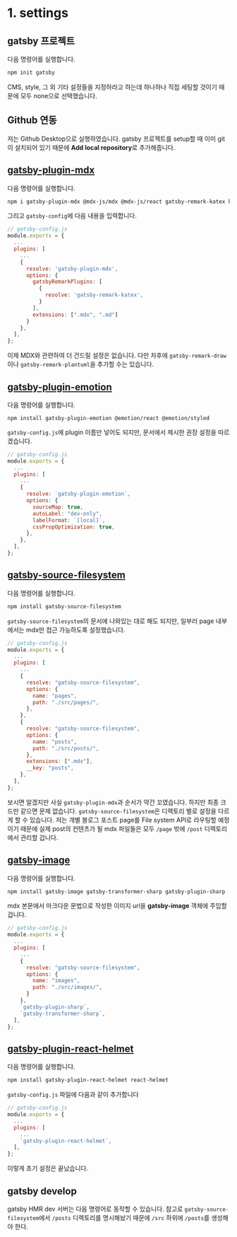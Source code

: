 #     1. settings

##    gatsby 프로젝트
다음 명령어를 실행합니다.
```sh
npm init gatsby
```
CMS, style, 그 외 기타 설정들을 지정하라고 하는데 하나하나 직접 세팅할 것이기 때문에 모두 none으로 선택했습니다.

##    Github  연동
저는 Github Desktop으로 실행하였습니다. gatsby 프로젝트를 setup할 때 이미 git이 설치되어 있기 때문에 **Add local repository**로 추가해줍니다.

##    [gatsby-plugin-mdx](https://www.gatsbyjs.com/plugins/gatsby-plugin-mdx/?=gatsby-plugin-mdx)
다음 명령어를 실행합니다. 
```sh
npm i gatsby-plugin-mdx @mdx-js/mdx @mdx-js/react gatsby-remark-katex katex
```

그리고 `gatsby-config`에 다음 내용을 입력합니다.
```javascript
// gatsby-config.js
module.exports = {
  ...
  plugins: [
    ...
    {
      resolve: 'gatsby-plugin-mdx',
      options: {
        gatsbyRemarkPlugins: [
          {
            resolve: 'gatsby-remark-katex',
          }
        ],
        extensions: [".mdx", ".md"]
      }
    },
  ],
};

```

이제 MDX와 관련하여 더 건드릴 설정은 없습니다. 다만 차후에 `gatsby-remark-draw`이나 `gatsby-remark-plantuml`을 추가할 수는 있습니다.

##    [gatsby-plugin-emotion](https://www.gatsbyjs.com/docs/how-to/styling/emotion/)
다음 명령어를 실행합니다.
```
npm install gatsby-plugin-emotion @emotion/react @emotion/styled
```

`gatsby-config.js`에 plugin 이름만 넣어도 되지만, 문서에서 제시한 권장 설정을 따르겠습니다.

```javascript
// gatsby-config.js
module.exports = {
  ...
  plugins: [
    ...
    {
      resolve: `gatsby-plugin-emotion`,
      options: {
        sourceMap: true,
        autoLabel: "dev-only",
        labelFormat: `[local]`,
        cssPropOptimization: true,
      },
    },
  ],
};

```

##    [gatsby-source-filesystem](https://www.gatsbyjs.com/plugins/gatsby-source-filesystem/)
다음 명령어를 실행합니다.
```sh
npm install gatsby-source-filesystem
```

`gatsby-source-filesystem`의 문서에 나와있는 대로 해도 되지만, 일부러 page 내부에서는 mdx만 접근 가능하도록 설정했습니다.
```javascript
// gatsby-config.js
module.exports = {
  ...
  plugins: [
    ...
    {
      resolve: "gatsby-source-filesystem",
      options: {
        name: "pages",
        path: "./src/pages/",
      },
    },
    {
      resolve: "gatsby-source-filesystem",
      options: {
        name: "posts",
        path: "./src/posts/",
      },
      extensions: [".mdx"],
      __key: "posts",
    },
  ],
};

```
보시면 알겠지만 사실 `gatsby-plugin-mdx`과 순서가 약간 꼬였습니다. 하지만 최종 크드만 같으면 문제 없습니다. 
`gatsby-source-filesystem`은 디렉토리 별로 설정을 다르게 할 수 있습니다. 저는 개별 블로그 포스트 page를 File system API로 라우팅할 예정이기 때문에 실제 post의 컨텐츠가 될 mdx 파일들은 모두 `/page` 밖에 `/post` 디렉토리에서 관리할 겁니다.

##    [gatsby-image](https://www.gatsbyjs.com/plugins/gatsby-image/)
다음 명령어를 실행합니다.
```sh
npm install gatsby-image gatsby-transformer-sharp gatsby-plugin-sharp
```

mdx 본문에서 마크다운 문법으로 작성한 이미지 url을 **gatsby-image** 객체에 주입할 겁니다.

```javascript
// gatsby-config.js
module.exports = {
  ...
  plugins: [
    ...
    {
      resolve: "gatsby-source-filesystem",
      options: {
        name: "images",
        path: "./src/images/",
      }
    },
    `gatsby-plugin-sharp`,
    `gatsby-transformer-sharp`,
  ],
};
```

##    [gatsby-plugin-react-helmet](https://www.gatsbyjs.com/plugins/gatsby-plugin-react-helmet/)
다음 명령어를 실행합니다.
```sh
npm install gatsby-plugin-react-helmet react-helmet
```

`gatsby-config.js` 파일에 다음과 같이 추가합니다
```javascript
// gatsby-config.js
module.exports = {
  ...
  plugins: [
    ...
    `gatsby-plugin-react-helmet`,
  ],
};
```

이렇게 초기 설정은 끝났습니다.

##      gatsby develop
gatsby HMR dev 서버는 다음 명령어로 동작할 수 있습니다. 참고로 `gatsby-source-filesystem`에서 `/posts` 디렉토리를 명시해놨기 때문에 `/src` 하위에  `/posts`를 생성해야 한다.